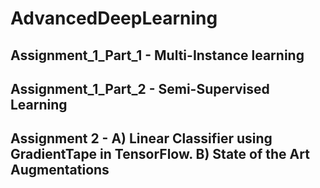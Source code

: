 # AdvancedDeepLearning

## Assignment_1_Part_1 - Multi-Instance learning
## Assignment_1_Part_2 - Semi-Supervised Learning
## Assignment 2 - A) Linear Classifier using GradientTape in TensorFlow. B) State of the Art Augmentations
